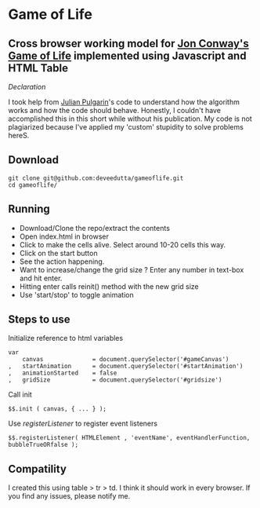 Game of Life
==========

Cross browser working model for [Jon Conway's Game of Life](http://en.wikipedia.org/wiki/Conway's_Game_of_Life) implemented using Javascript and HTML Table
-----------------------------------------------------

*Declaration*

I took help from [Julian Pulgarin](http://www.julianpulgarin.com/canvaslife/)'s code to understand how the algorithm works and how the code should behave. Honestly, I couldn't have accomplished this in this short while without his publication. My code is not plagiarized because I've applied my 'custom' stupidity to solve problems hereS.


Download
--------

	git clone git@github.com:deveedutta/gameoflife.git
	cd gameoflife/


Running
-------

* Download/Clone the repo/extract the contents
* Open index.html in browser
* Click to make the cells alive. Select around 10-20 cells this way.
* Click on the start button
* See the action happening.
* Want to increase/change the grid size ? Enter any number in text-box and hit enter.
* Hitting enter calls reinit() method with the new grid size
* Use 'start/stop' to toggle animation


Steps to use
------------

Initialize reference to html variables

	var 
		canvas              = document.querySelector('#gameCanvas')
	,   startAnimation      = document.querySelector('#startAnimation')
	,   animationStarted    = false
	,   gridSize            = document.querySelector('#gridsize')

Call init

	$$.init ( canvas, { ... } );

Use *registerListener* to register event listeners

	$$.registerListener( HTMLElement , 'eventName', eventHandlerFunction, bubbleTrueORfalse );


Compatility
-----------
I created this using table > tr > td. I think it should work in every browser. If you find any issues, please notify me.